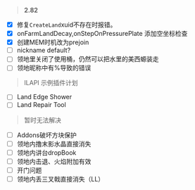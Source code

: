 > **2.82**
 - [x] 修复`CreateLand`xuid不存在时报错。
 - [x] onFarmLandDecay,onStepOnPressurePlate 添加空坐标检查
 - [x] 创建MEM时机改为prejoin
 - [ ] nickname default?
 - [ ] 领地里关闭了使用桶，仍然可以把水里的美西螈装走
 - [ ] 领地昵称中有%导致的错误

> ILAPI 示例插件计划
 - [ ] Land Edge Shower
 - [ ] Land Repair Tool

> 暂时无法解决
 - [ ] Addons破坏方块保护
 - [ ] 领地内撸末影水晶直接消失
 - [ ] 领地内讲台dropBook
 - [ ] 领地内击退、火焰附加有效
 - [ ] 开门问题
 - [ ] 领地内丢三叉戟直接消失（LL）